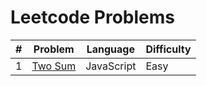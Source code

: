 # Leetcode Problems

| #   | Problem                                           | Language   | Difficulty |
| --- | ------------------------------------------------- | ---------- | ---------- |
| 1   | [Two Sum](https://leetcode.com/problems/two-sum/) | JavaScript | Easy       |
